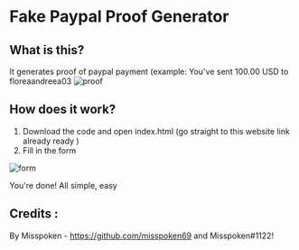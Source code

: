 # Fake Paypal Proof Generator

## What is this?
It generates proof of paypal payment (example: You've sent 100.00 USD to floreaandreea03
![proof](https://cdn.discordapp.com/attachments/806324204786024448/810994223959900200/Screenshot_2021-02-15_at_1.59.12_PM.png)
<br> 
## How does it work?
1. Download the code and open index.html (go straight to this website link already ready )
2. Fill in the form

![form](https://media.discordapp.net/attachments/683229791901712391/683401590660399161/paypalgenerator.PNG?width=1241&height=608)

You're done! All simple, easy

## Credits :
By Misspoken - https://github.com/misspoken69 and Misspoken#1122!
